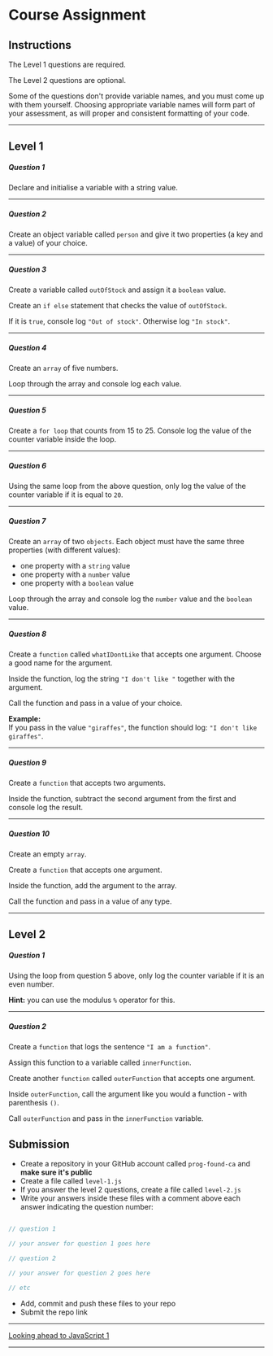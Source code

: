 # Course Assignment

## Instructions

The Level 1 questions are required.

The Level 2 questions are optional.

Some of the questions don't provide variable names, and you must come up with them yourself. Choosing appropriate variable names will form part of your assessment, as will proper and consistent formatting of your code.

---

<!-- > If you finish the course assignment and want to look ahead at some of the concepts we'll be covering in JavaScript 1, you can do so [here](/programming-foundations/looking-ahead). This is completely optional.

--- -->

## Level 1

<h5 class="question">Question 1</h5>

Declare and initialise a variable with a string value.

---

<h5 class="question">Question 2</h5>

Create an object variable called `person` and give it two properties (a key and a value) of your choice.

---

<h5 class="question">Question 3</h5>

Create a variable called `outOfStock` and assign it a `boolean` value.

Create an `if else` statement that checks the value of `outOfStock`.

If it is `true`, console log `"Out of stock"`.
Otherwise log `"In stock"`.

---

<h5 class="question">Question 4</h5>

Create an `array` of five numbers.

Loop through the array and console log each value.

---

<h5 class="question">Question 5</h5>

Create a `for loop` that counts from 15 to 25. Console log the value of the counter variable inside the loop.

---

<h5 class="question">Question 6</h5>

Using the same loop from the above question, only log the value of the counter variable if it is equal to `20`.

---

<h5 class="question">Question 7</h5>

Create an `array` of two `objects`. Each object must have the same three properties (with different values):

- one property with a `string` value
- one property with a `number` value
- one property with a `boolean` value

Loop through the array and console log the `number` value and the `boolean` value.

---

<h5 class="question">Question 8</h5>

Create a `function` called `whatIDontLike` that accepts one argument. Choose a good name for the argument.

Inside the function, log the string `"I don't like "` together with the argument.

Call the function and pass in a value of your choice.

__Example:__<br>
If you pass in the value `"giraffes"`, the function should log: `"I don't like giraffes"`.

---

<h5 class="question">Question 9</h5>

Create a `function` that accepts two arguments.

Inside the function, subtract the second argument from the first and console log the result.

---

<h5 class="question">Question 10</h5>

Create an empty `array`.

Create a `function` that accepts one argument.

Inside the function, add the argument to the array.

Call the function and pass in a value of any type.

---

## Level 2

<h5 class="question">Question 1</h5>

Using the loop from question 5 above, only log the counter variable if it is an even number. 

__Hint:__ you can use the modulus `%` operator for this.

---

<h5 class="question">Question 2</h5>

Create a `function` that logs the sentence `"I am a function"`.

Assign this function to a variable called `innerFunction`. 

Create another `function` called `outerFunction` that accepts one argument.

Inside `outerFunction`, call the argument like you would a function - with parenthesis `()`.

Call `outerFunction` and pass in the `innerFunction` variable.


## Submission

- Create a repository in your GitHub account called `prog-found-ca` and __make sure it's public__
- Create a file called `level-1.js`
- If you answer the level 2 questions, create a file called `level-2.js`
- Write your answers inside these files with a comment above each answer indicating the question number:

```js

// question 1

// your answer for question 1 goes here

// question 2

// your answer for question 2 goes here

// etc

```

- Add, commit and push these files to your repo
- Submit the repo link

---

[Looking ahead to JavaScript 1](/programming-foundations/looking-ahead)

---